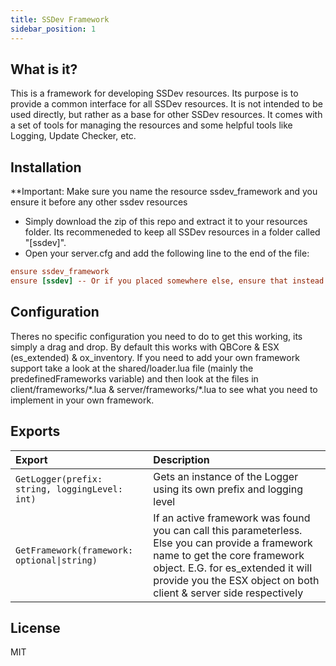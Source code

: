 ```yaml
---
title: SSDev Framework
sidebar_position: 1
---
```


## What is it?
This is a framework for developing SSDev resources. Its purpose is to provide a common interface for all SSDev resources. It is not intended to be used directly, but rather as a base for other SSDev resources.
It comes with a set of tools for managing the resources and some helpful tools like Logging, Update Checker, etc.

## Installation
**Important: Make sure you name the resource ssdev_framework and you ensure it before any other ssdev resources
- Simply download the zip of this repo and extract it to your resources folder. Its recommeneded to keep all SSDev resources in a folder called "[ssdev]".
- Open your server.cfg and add the following line to the end of the file:
```cfg title=server.cfg
ensure ssdev_framework
ensure [ssdev] -- Or if you placed somewhere else, ensure that instead
```

## Configuration
Theres no specific configuration you need to do to get this working, its simply a drag and drop. 
By default this works with QBCore & ESX (es_extended) & ox_inventory. 
If you need to add your own framework support take a look at the shared/loader.lua file (mainly the predefinedFrameworks variable) and then look at the files in client/frameworks/\*.lua & server/frameworks/\*.lua to see what you need to implement in your own framework.

## Exports
| Export | Description |
|:-------|:------------|
| `GetLogger(prefix: string, loggingLevel: int)` | Gets an instance of the Logger using its own prefix and logging level |
| `GetFramework(framework: optional\|string)` | If an active framework was found you can call this parameterless. Else you can provide a framework name to get the core framework object. E.G. for es_extended it will provide you the ESX object on both client & server side respectively |

## License
MIT